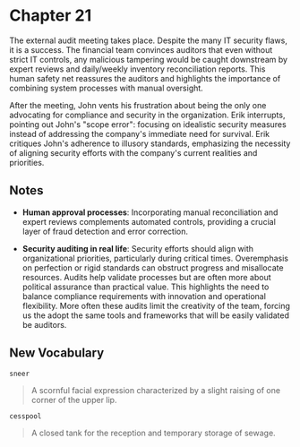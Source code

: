 # Chapter 21

The external audit meeting takes place. Despite the many IT security flaws, it is a success. The financial team
convinces auditors that even without strict IT controls, any malicious tampering would be caught downstream by expert
reviews and daily/weekly inventory reconciliation reports. This human safety net reassures the auditors and highlights
the importance of combining system processes with manual oversight.

After the meeting, John vents his frustration about being the only one advocating for compliance and security in the
organization. Erik interrupts, pointing out John's "scope error": focusing on idealistic security measures instead of
addressing the company's immediate need for survival. Erik critiques John's adherence to illusory standards, emphasizing
the necessity of aligning security efforts with the company's current realities and priorities.

## Notes

- **Human approval processes**: Incorporating manual reconciliation and expert reviews complements automated controls,
  providing a crucial layer of fraud detection and error correction.

- **Security auditing in real life**: Security efforts should align with organizational priorities, particularly during
  critical times. Overemphasis on perfection or rigid standards can obstruct progress and misallocate resources. Audits
  help validate processes but are often more about political assurance than practical value. This highlights the need to
  balance compliance requirements with innovation and operational flexibility. More often these audits limit the
  creativity of the team, forcing us the adopt the same tools and frameworks that will be easily validated be auditors.

## New Vocabulary

`sneer`

> A scornful facial expression characterized by a slight raising of one corner of the upper lip.

`cesspool`

> A closed tank for the reception and temporary storage of sewage.
